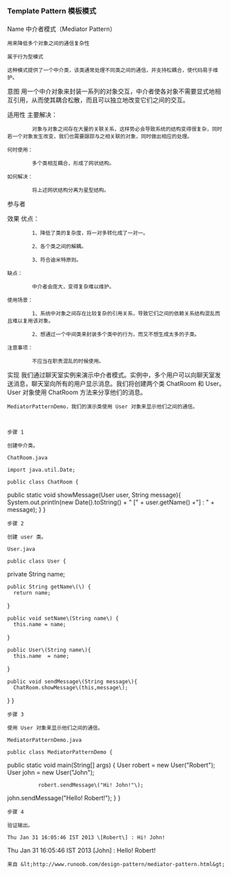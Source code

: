 ### Template Pattern 模板模式

#### 

Name 	中介者模式（Mediator Pattern）

	用来降低多个对象之间的通信复杂性

	属于行为型模式

	这种模式提供了一个中介类，该类通常处理不同类之间的通信，并支持松耦合，使代码易于维护。

意图	用一个中介对象来封装一系列的对象交互，中介者使各对象不需要显式地相互引用，从而使其耦合松散，而且可以独立地改变它们之间的交互。

适用性	主要解决：

	        对象与对象之间存在大量的关联关系，这样势必会导致系统的结构变得很复杂，同时若一个对象发生改变，我们也需要跟踪与之相关联的对象，同时做出相应的处理。

	何时使用：

	        多个类相互耦合，形成了网状结构。

	如何解决：

	        将上述网状结构分离为星型结构。

参与者	

效果	优点： 

	        1、降低了类的复杂度，将一对多转化成了一对一。 

	        2、各个类之间的解耦。 

	        3、符合迪米特原则。 

	缺点： 

	        中介者会庞大，变得复杂难以维护。

	使用场景： 

	        1、系统中对象之间存在比较复杂的引用关系，导致它们之间的依赖关系结构混乱而且难以复用该对象。 

	        2、想通过一个中间类来封装多个类中的行为，而又不想生成太多的子类。 

	注意事项：

	        不应当在职责混乱的时候使用。

	        

实现	我们通过聊天室实例来演示中介者模式。实例中，多个用户可以向聊天室发送消息，聊天室向所有的用户显示消息。我们将创建两个类 ChatRoom 和 User。User 对象使用 ChatRoom 方法来分享他们的消息。

	MediatorPatternDemo，我们的演示类使用 User 对象来显示他们之间的通信。

	

	步骤 1

	创建中介类。

	ChatRoom.java

	import java.util.Date;

	public class ChatRoom {   public static void showMessage\(User user, String message\){      System.out.println\(new Date\(\).toString\(\)         + " \[" + user.getName\(\) +"\] : " + message\);   }}

	步骤 2

	创建 user 类。

	User.java

	public class User {   private String name;

	public String getName\(\) {      return name;   }

	public void setName\(String name\) {      this.name = name;   }

	public User\(String name\){      this.name  = name;   }

	public void sendMessage\(String message\){      ChatRoom.showMessage\(this,message\);   }}

	步骤 3

	使用 User 对象来显示他们之间的通信。

	MediatorPatternDemo.java

	public class MediatorPatternDemo {   public static void main\(String\[\] args\) {      User robert = new User\("Robert"\);      User john = new User\("John"\);

	          robert.sendMessage\("Hi! John!"\); john.sendMessage\("Hello! Robert!"\);   }}

	步骤 4

	验证输出。

	Thu Jan 31 16:05:46 IST 2013 \[Robert\] : Hi! John!Thu Jan 31 16:05:46 IST 2013 \[John\] : Hello! Robert!

	

	来自 &lt;http://www.runoob.com/design-pattern/mediator-pattern.html&gt; 

	






